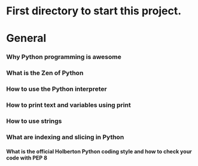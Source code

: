 # First directory to start this project.

# General
### Why Python programming is awesome
### What is the Zen of Python
### How to use the Python interpreter
### How to print text and variables using print
### How to use strings
### What are indexing and slicing in Python

#### What is the official Holberton Python coding style and how to check your code with PEP 8
